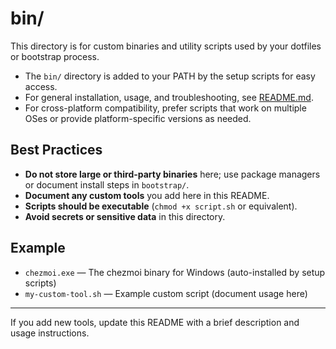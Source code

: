 # bin/

This directory is for custom binaries and utility scripts used by your dotfiles or bootstrap process.

- The `bin/` directory is added to your PATH by the setup scripts for easy access.
- For general installation, usage, and troubleshooting, see [README.md](../README.md).
- For cross-platform compatibility, prefer scripts that work on multiple OSes or provide platform-specific versions as needed.

## Best Practices

- **Do not store large or third-party binaries** here; use package managers or document install steps in `bootstrap/`.
- **Document any custom tools** you add here in this README.
- **Scripts should be executable** (`chmod +x script.sh` or equivalent).
- **Avoid secrets or sensitive data** in this directory.

## Example

- `chezmoi.exe` — The chezmoi binary for Windows (auto-installed by setup scripts)
- `my-custom-tool.sh` — Example custom script (document usage here)

---

If you add new tools, update this README with a brief description and usage instructions.
